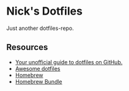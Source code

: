 # Nick's Dotfiles
Just another dotfiles-repo.

## Resources
* [Your unofficial guide to dotfiles on GitHub.](https://dotfiles.github.io/)
* [Awesome dotfiles](https://github.com/webpro/awesome-dotfiles)
* [Homebrew](https://brew.sh/)
* [Homebrew Bundle](https://github.com/Homebrew/homebrew-bundle)
